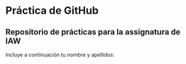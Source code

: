 # Práctica de GitHub 

## Repositorio de prácticas para la assignatura de IAW

Incluye a continuación tu nombre y apellidos:
